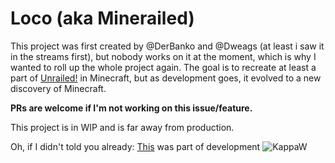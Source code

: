 # Loco (aka Minerailed)

This project was first created by @DerBanko and @Dweags (at least i saw it in the streams first), but nobody works on it at the moment, which is why I wanted to roll up the whole project again. The goal is to recreate at least a part of [Unrailed!](https://store.steampowered.com/app/1016920/Unrailed/) in Minecraft, but as development goes, it evolved to a new discovery of Minecraft.

**PRs are welcome if I'm not working on this issue/feature.**

This project is in WIP and is far away from production.

Oh, if I didn't told you already:
<a href="https://open.spotify.com/embed/track/6osaMSJh9NguagEDQcZaKx">This</a> was part of development ![KappaW](https://cdn.betterttv.net/emote/5ebeb6a3f0fb3f168c4b7714/1x)
